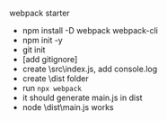 webpack starter
- npm install -D webpack webpack-cli
- npm init -y
- git init
- [add gitignore]
- create \src\index.js, add console.log
- create \dist folder
- run `npx webpack`
- it should generate main.js in dist
- node \dist\main.js works